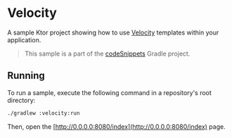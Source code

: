 # Velocity

A sample Ktor project showing how to use [Velocity](https://ktor.io/docs/velocity.html) templates within your application.
> This sample is a part of the [codeSnippets](../../README.md) Gradle project.

## Running

To run a sample, execute the following command in a repository's root directory:
```bash
./gradlew :velocity:run
```
Then, open the [http://0.0.0.0:8080/index](http://0.0.0.0:8080/index) page.
